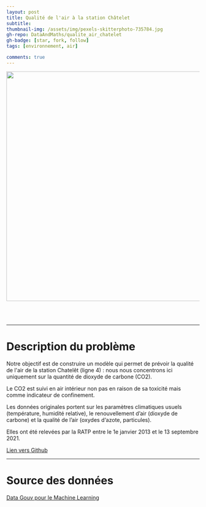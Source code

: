 ```yaml
---
layout: post
title: Qualité de l'air à la station Châtelet
subtitle: 
thumbnail-img: /assets/img/pexels-skitterphoto-735784.jpg
gh-repo: DataAndMaths/qualite_air_chatelet 
gh-badge: [star, fork, follow]
tags: [environnement, air]

comments: true
---
```

<p align="center">
<img src="/assets/img/pexels-skitterphoto-735784.jpg" alt="drawing" width="9000" height="600"/>
</p>

<br/><br/>

------------------------------------
# Description du problème

Notre objectif est de construire un modèle qui permet de prévoir la qualité de l'air de la station Chatelêt (ligne 4) : nous nous concentrons ici uniquement sur la quantité de dioxyde de carbone (CO2).

Le CO2 est suivi en air intérieur non pas en raison de sa toxicité mais comme indicateur de confinement.

Les données originales portent sur les paramètres climatiques usuels (température, humidité relative), le renouvellement d’air (dioxyde de carbone) et la qualité de l’air (oxydes d‘azote, particules).

Elles ont été relevées par la RATP entre le 1e janvier 2013 et le 13 septembre 2021.

[Lien vers Github](https://github.com/DataAndMaths/qualite_air_chatelet)

------------------------------------
# Source des données 

[Data Gouv pour le Machine Learning](https://datascience.etalab.studio/dgml/9f71bd78-6efa-4fbd-be27-f6e7934377a7)



